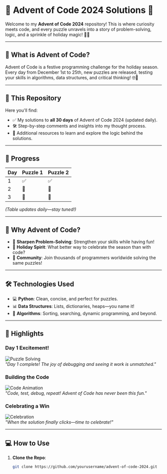 # 🎄 Advent of Code 2024 Solutions 🎄  

Welcome to my **Advent of Code 2024** repository! This is where curiosity meets code, and every puzzle unravels into a story of problem-solving, logic, and a sprinkle of holiday magic! 🧩✨  

---

## 🌟 What is Advent of Code?  
Advent of Code is a festive programming challenge for the holiday season. Every day from December 1st to 25th, new puzzles are released, testing your skills in algorithms, data structures, and critical thinking! 🤓🎅  

---

## 🚀 This Repository  
Here you'll find:  
- ✅ My solutions to **all 30 days** of Advent of Code 2024 (updated daily).  
- 🛠️ Step-by-step comments and insights into my thought process.  
- 📝 Additional resources to learn and explore the logic behind the solutions.

---

## 📅 Progress  
| Day | Puzzle 1 | Puzzle 2 |  
|-----|----------|----------|  
| 1   | ✅       | ✅       |  
| 2   | 🚧       | 🚧       |  
| 3   | 🚧       | 🚧       |  
*(Table updates daily—stay tuned!)*  

---

## 🎉 Why Advent of Code?  
- 🧠 **Sharpen Problem-Solving**: Strengthen your skills while having fun!  
- 🎄 **Holiday Spirit**: What better way to celebrate the season than with code?  
- 🤝 **Community**: Join thousands of programmers worldwide solving the same puzzles!  

---

## 🛠️ Technologies Used  
- 💻 **Python**: Clean, concise, and perfect for puzzles.  
- 📊 **Data Structures**: Lists, dictionaries, heaps—you name it!  
- 🧩 **Algorithms**: Sorting, searching, dynamic programming, and beyond.  

---

## 📸 Highlights  

### Day 1 Excitement!  
![Puzzle Solving](https://media.giphy.com/media/26BRv0ThflsHCqDrG/giphy.gif)  
*"Day 1 complete! The joy of debugging and seeing it work is unmatched."*  

### Building the Code  
![Code Animation](https://media.giphy.com/media/l0HlNQ03J5JxX6lva/giphy.gif)  
*"Code, test, debug, repeat! Advent of Code has never been this fun."*  

### Celebrating a Win  
![Celebration](https://media.giphy.com/media/xT9DPQZ3FFxuzkUzy8/giphy.gif)  
*"When the solution finally clicks—time to celebrate!"*  

---

## 💻 How to Use  
1. **Clone the Repo**:  
   ```bash
   git clone https://github.com/yourusername/advent-of-code-2024.git
